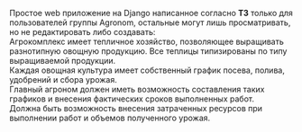 Простое web приложение на Django написанное согласно **ТЗ** только для пользователей группы Agronom, остальные могут лишь просматривать, но не редактировать либо создавать:  
Агрокомплекс имеет тепличное хозяйство, позволяющее выращивать разнотипную овощную продукцию. Все теплицы типизированы по типу выращиваемой продукции.  
Каждая овощная культура имеет собственный график посева, полива, удобрений и сбора урожая.  
Главный агроном должен иметь возможность составления таких графиков и внесения фактических сроков выполненных работ.  
Должна быть возможность внесения затраченных ресурсов при выполнении работ и объемов полученного урожая.
